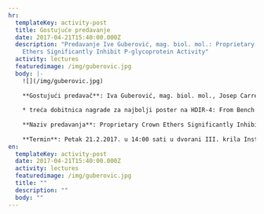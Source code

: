 ```yaml
---
hr:
  templateKey: activity-post
  title: Gostujuće predavanje
  date: 2017-04-21T15:40:00.000Z
  description: "Predavanje Ive Guberović, mag. biol. mol.: Proprietary Crown
    Ethers Significantly Inhibit P-glycoprotein Activity"
  activity: lectures
  featuredimage: /img/guberovic.jpg
  body: |-
    ![](/img/guberovic.jpg)
    
    **Gostujući predavač**: Iva Guberović, mag. biol. mol., Josep Carreras Leukaemia Research Institute, Barcelona
    
    * treća dobitnica nagrade za najbolji poster na HDIR-4: From Bench to Clinic – Četvrtoj konferenciji HDIR-a
    
    **Naziv predavanja**: Proprietary Crown Ethers Significantly Inhibit P-glycoprotein Activity
    
    **Termin**: Petak 21.2.2017. u 14:00 sati u dvorani III. krila Instituta Ruđer Bošković
en:
  templateKey: activity-post
  date: 2017-04-21T15:40:00.000Z
  activity: lectures
  featuredimage: /img/guberovic.jpg
  title: ""
  description: ""
  body: ""
---
```

